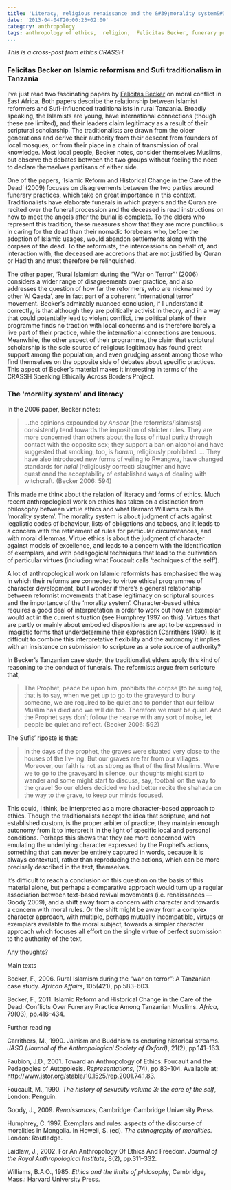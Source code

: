 ```yaml
---
title: 'Literacy, religious renaissance and the &#39;morality system&#39;'
date: '2013-04-04T20:00:23+02:00'
category: anthropology
tags: anthropology of ethics,  religion,  Felicitas Becker, funerary practice, Islam, Islamism, morality system, Sufism, Tanzania, virtue ethics
...
```




*This is a cross-post from ethics.CRASSH.*


### Felicitas Becker on Islamic reformism and Sufi traditionalism in Tanzania

I’ve just read two fascinating papers by [Felicitas Becker](http://www.hist.cam.ac.uk/directory/fmb26@cam.ac.uk) on moral conflict in East Africa. Both papers describe the relationship between Islamist reformers and Sufi-influenced traditionalists in rural Tanzania. Broadly speaking, the Islamists are young, have international connections (though these are limited), and their leaders claim legitimacy as a result of their scriptural scholarship. The traditionalists are drawn from the older generations and derive their authority from their descent from founders of local mosques, or from their place in a chain of transmission of oral knowledge. Most local people, Becker notes, consider themselves Muslims, but observe the debates between the two groups without feeling the need to declare themselves partisans of either side.

One of the papers, ‘Islamic Reform and Historical Change in the Care of the Dead’ (2009) focuses on disagreements between the two parties around funerary practices, which take on great importance in this context. Traditionalists have elaborate funerals in which prayers and the Quran are recited over the funeral procession and the deceased is read instructions on how to meet the angels after the burial is complete. To the elders who represent this tradition, these measures show that they are more punctilious in caring for the dead than their nomadic forebears who, before the adoption of Islamic usages, would abandon settlements along with the corpses of the dead. To the reformists, the intercessions on behalf of, and interaction with, the deceased are accretions that are not justified by Quran or Hadith and must therefore be relinquished.

The other paper, ‘Rural Islamism during the “War on Terror”‘ (2006) considers a wider range of disagreements over practice, and also addresses the question of how far the reformers, who are nicknamed by other ‘Al Qaeda’, are in fact part of a coherent ‘international terror’ movement. Becker’s admirably nuanced conclusion, if I understand it correctly, is that although they are politically activist in theory, and in a way that could potentially lead to violent conflict, the political plank of their programme finds no traction with local concerns and is therefore barely a live part of their practice, while the international connections are tenuous. Meanwhile, the other aspect of their programme, the claim that scriptural scholarship is the sole source of religious legitimacy has found great support among the population, and even grudging assent among those who find themselves on the opposite side of debates about specific practices. This aspect of Becker’s material makes it interesting in terms of the CRASSH Speaking Ethically Across Borders Project.

### The ‘morality system’ and literacy

In the 2006 paper, Becker notes:

> …the opinions expounded by *Ansaar* \[the reformists/Islamists\] consistently tend towards the imposition of stricter rules. They are more concerned than others about the loss of ritual purity through contact with the opposite sex; they support a ban on alcohol and have suggested that smoking, too, is *haram*, religiously prohibited. … They have also introduced new forms of veiling to Rwangwa, have changed standards for *halal* (religiously correct) slaughter and have questioned the acceptability of established ways of dealing with witchcraft. (Becker 2006: 594)

This made me think about the relation of literacy and forms of ethics. Much recent anthropological work on ethics has taken on a distinction from philosophy between virtue ethics and what Bernard Williams calls the ‘morality system’. The morality system is about judgment of acts against legalistic codes of behaviour, lists of obligations and taboos, and it leads to a concern with the refinement of rules for particular circumstances, and with moral dilemmas. Virtue ethics is about the judgment of character against models of excellence, and leads to a concern with the identification of exemplars, and with pedagogical techniques that lead to the cultivation of particular virtues (including what Foucault calls ‘techniques of the self’).

A lot of anthropological work on Islamic reformists has emphasised the way in which their reforms are connected to virtue ethical programmes of character development, but I wonder if there’s a general relationship between reformist movements that base legitimacy on scriptural sources and the importance of the ‘morality system’. Character-based ethics requires a good deal of interpretation in order to work out how an exemplar would act in the current situation (see Humphrey 1997 on this). Virtues that are partly or mainly about embodied dispositions are apt to be expressed in imagistic forms that underdetermine their expression (Carrithers 1990). Is it difficult to combine this interpretative flexibility and the autonomy it implies with an insistence on submission to scripture as a sole source of authority?

In Becker’s Tanzanian case study, the traditionalist elders apply this kind of reasoning to the conduct of funerals. The reformists argue from scripture that,

> The Prophet, peace be upon him, prohibits the corpse \[to be sung to\], that is to say, when we get up to go to the graveyard to bury someone, we are required to be quiet and to ponder that our fellow Muslim has died and we will die too. Therefore we must be quiet. And the Prophet says don’t follow the hearse with any sort of noise, let people be quiet and reflect. (Becker 2006: 592)

The Sufis’ riposte is that:

> In the days of the prophet, the graves were situated very close to the houses of the liv- ing. But our graves are far from our villages. Moreover, our faith is not as strong as that of the first Muslims. Were we to go to the graveyard in silence, our thoughts might start to wander and some might start to discuss, say, football on the way to the grave! So our elders decided we had better recite the shahada on the way to the grave, to keep our minds focused.

This could, I think, be interpreted as a more character-based approach to ethics. Though the traditionalists accept the idea that scripture, and not established custom, is the proper arbiter of practice, they maintain enough autonomy from it to interpret it in the light of specific local and personal conditions. Perhaps this shows that they are more concerned with emulating the underlying character expressed by the Prophet’s actions, something that can never be entirely captured in words, because it is always contextual, rather than reproducing the actions, which can be more precisely described in the text, themselves.

It’s difficult to reach a conclusion on this question on the basis of this material alone, but perhaps a comparative approach would turn up a regular association between text-based revival movements (i.e. renaissances — Goody 2009), and a shift away from a concern with character and towards a concern with moral rules. Or the shift might be away from a complex character approach, with multiple, perhaps mutually incompatible, virtues or exemplars available to the moral subject, towards a simpler character approach which focuses all effort on the single virtue of perfect submission to the authority of the text.

Any thoughts?

Main texts

Becker, F., 2006. Rural Islamism during the “war on terror”: A Tanzanian case study. *African Affairs*, 105(421), pp.583–603.

Becker, F., 2011. Islamic Reform and Historical Change in the Care of the Dead: Conflicts Over Funerary Practice Among Tanzanian Muslims. *Africa*, 79(03), pp.416–434.

Further reading

Carrithers, M., 1990. Jainism and Buddhism as enduring historical streams. *JASO (Journal of the Anthropological Society of Oxford)*, 21(2), pp.141–163.

Faubion, J.D., 2001. Toward an Anthropology of Ethics: Foucault and the Pedagogies of Autopoiesis. *Representations*, (74), pp.83–104. Available at: http://www.jstor.org/stable/10.1525/rep.2001.74.1.83.

Foucault, M., 1990. *The history of sexuality volume 3: the care of the self*, London: Penguin.

Goody, J., 2009. *Renaissances*, Cambridge: Cambridge University Press.

Humphrey, C. 1997. Exemplars and rules: aspects of the discourse of moralities in Mongolia. In Howell, S. (ed). *The ethnography of moralities*. London: Routledge.

Laidlaw, J., 2002. For An Anthropology Of Ethics And Freedom. *Journal of the Royal Anthropological Institute*, 8(2), pp.311–332.

Williams, B.A.O., 1985. *Ethics and the limits of philosophy*, Cambridge, Mass.: Harvard University Press.
